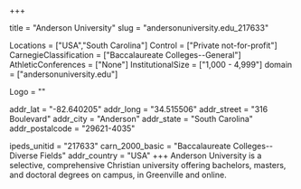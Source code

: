 
+++

title = "Anderson University"
slug = "andersonuniversity.edu_217633"

Locations = ["USA","South Carolina"]
Control = ["Private not-for-profit"]
CarnegieClassification = ["Baccalaureate Colleges--General"]
AthleticConferences = ["None"]
InstitutionalSize = ["1,000 - 4,999"]
domain = ["andersonuniversity.edu"]

Logo = ""

addr_lat = "-82.640205"
addr_long = "34.515506"
addr_street = "316 Boulevard"
addr_city = "Anderson"
addr_state = "South Carolina"
addr_postalcode = "29621-4035"

ipeds_unitid = "217633"
carn_2000_basic = "Baccalaureate Colleges--Diverse Fields"
addr_country = "USA"
+++
    Anderson University is a selective, comprehensive Christian university offering bachelors, masters, and doctoral degrees on campus, in Greenville and online.
